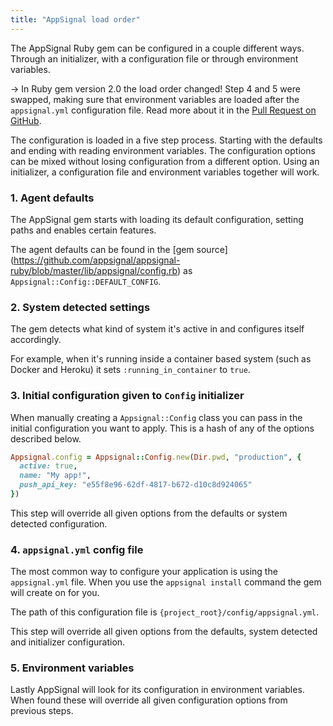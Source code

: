 ```yaml
---
title: "AppSignal load order"
---
```


The AppSignal Ruby gem can be configured in a couple different ways. Through an
initializer, with a configuration file or through environment variables.

-> In Ruby gem version 2.0 the load order changed! Step 4 and 5 were swapped,
   making sure that environment variables are loaded after the `appsignal.yml`
   configuration file. Read more about it in the [Pull Request on
   GitHub](https://github.com/appsignal/appsignal-ruby/pull/180).

The configuration is loaded in a five step process. Starting with the defaults
and ending with reading environment variables. The configuration options can be
mixed without losing configuration from a different option. Using an
initializer, a configuration file and environment variables together will work.

### 1. Agent defaults

The AppSignal gem starts with loading its default configuration, setting paths
and enables certain features.

The agent defaults can be found in the [gem source]
(https://github.com/appsignal/appsignal-ruby/blob/master/lib/appsignal/config.rb)
as `Appsignal::Config::DEFAULT_CONFIG`.

### 2. System detected settings

The gem detects what kind of system it's active in and configures itself
accordingly.

For example, when it's running inside a container based system (such as Docker
and Heroku) it sets `:running_in_container` to `true`.

### 3. Initial configuration given to `Config` initializer

When manually creating a `Appsignal::Config` class you can pass in the
initial configuration you want to apply. This is a hash of any of the
options described below.

```ruby
Appsignal.config = Appsignal::Config.new(Dir.pwd, "production", {
  active: true,
  name: "My app!",
  push_api_key: "e55f8e96-62df-4817-b672-d10c8d924065"
})
```

This step will override all given options from the defaults or system
detected configuration.

### 4. `appsignal.yml` config file

The most common way to configure your application is using the `appsignal.yml`
file. When you use the `appsignal install` command the gem will create on for
you.

The path of this configuration file is `{project_root}/config/appsignal.yml`.

This step will override all given options from the defaults, system
detected and initializer configuration.

### 5. Environment variables

Lastly AppSignal will look for its configuration in environment variables.
When found these will override all given configuration options from
previous steps.
